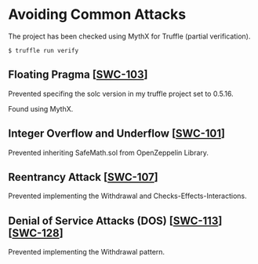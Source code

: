 # Avoiding Common Attacks

The project has been checked using MythX for Truffle (partial verification).
```
$ truffle run verify
```

## Floating Pragma [[SWC-103](https://swcregistry.io/docs/SWC-103)]

Prevented specifing the solc version in my truffle project set to 0.5.16. 

Found using MythX.

## Integer Overflow and Underflow [[SWC-101](https://swcregistry.io/docs/SWC-101)]

Prevented inheriting SafeMath.sol from OpenZeppelin Library.

## Reentrancy Attack [[SWC-107](https://swcregistry.io/docs/SWC-107)]

Prevented implementing the Withdrawal and Checks-Effects-Interactions.

## Denial of Service Attacks (DOS) [[SWC-113](https://swcregistry.io/docs/SWC-113)][[SWC-128](https://swcregistry.io/docs/SWC-128)]

Prevented implementing the Withdrawal pattern.
